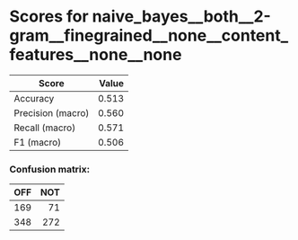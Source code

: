 # Scores for naive_bayes__both__2-gram__finegrained__none__content_features__none__none
|      Score      |Value|
|-----------------|----:|
|Accuracy         |0.513|
|Precision (macro)|0.560|
|Recall (macro)   |0.571|
|F1 (macro)       |0.506|

### Confusion matrix:
|OFF|NOT|
|--:|--:|
|169| 71|
|348|272|
